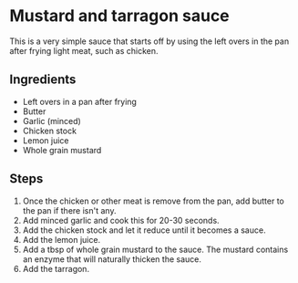 # Mustard and tarragon sauce

This is a very simple sauce that starts off by using the left overs in the pan after frying light meat, such as chicken.

## Ingredients

 * Left overs in a pan after frying
 * Butter
 * Garlic (minced)
 * Chicken stock
 * Lemon juice
 * Whole grain mustard

## Steps

 1. Once the chicken or other meat is remove from the pan, add butter to the pan if there isn't any.
 2. Add minced garlic and cook this for 20-30 seconds.
 3. Add the chicken stock and let it reduce until it becomes a sauce.
 4. Add the lemon juice.
 5. Add a tbsp of whole grain mustard to the sauce. The mustard contains an enzyme that will naturally thicken the sauce.
 6. Add the tarragon.
